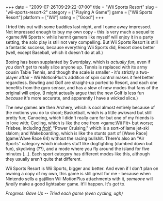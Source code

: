 +++
date = "2009-07-26T09:29:22-07:00"
title = "Wii Sports Resort"
slug = "wii-sports-resort-2"
category = ["Playing A Game"]
game = ["Wii Sports Resort"]
platform = ["Wii"]
rating = ["Good"]
+++

I tried this out with some buddies last night, and I came away impressed.  Not impressed enough to buy my own copy - this is very much a sequel to <game:Wii Sports>: while hermit gamers like myself will enjoy it in a party setting, the solo play is still not very compelling.  But Wii Sports Resort is still a fantastic success, because everything Wii Sports did, Resort does better (well, except Baseball, which it doesn't do at all.)

Boxing has been supplanted by Swordplay, which is <i>actually fun</i>, even if you don't get to really slice anyone up.  Tennis is replaced with its army cousin Table Tennis, and though the scale is smaller - it's strictly a two-player affair - Wii MotionPlus's addition of spin control makes it feel better regardless.  Bowling and Golf are straight-up ported to Resort, and each one benefits from the gyro sensor, and has a slew of new modes that fans of the original will enjoy.  (I might actually argue that the new Golf is less fun <i>because</i> it's more accurate, and apparently I have a wicked slice.)

The new games are then Archery, which is cool almost entirely because of the motions you do to shoot; Basketball, which is a little awkward but still pretty fun; Canoeing, which I didn't really care for but one of my friends is in love with; Cycling, which is like the one from <game:Wii Fit> but worse; Frisbee, including <i><a href="http://en.wikipedia.org/wiki/Frolf">frolf</a></i>; "Power Cruising," which is a sort-of lame jet-ski slalom; and Wakeboarding, which is like the stunts part of [Wave Race](game:Wave Race 64) without the racing bullshit.  There's also an "Air Sports" category which includes stuff like dogfighting (dumbed down but fun), skydiving (??), and a mode where you fly around the island for five minutes (...).  Each sport category has different modes like this, although they usually aren't quite that different.

Wii Sports Resort is Wii Sports, bigger and better.  And even if I don't plan on owning a copy of my own, this game is still great for me - because when Nintendo sells a gajillion Wii MotionPlus attachments with it, <i>someone</i> will <i>finally</i> make a good lightsaber game.  It'll happen.  It's <i>got</i> to.

<i>Progress: Gave Up -- Tried each game (even cycling, ugh)</i>